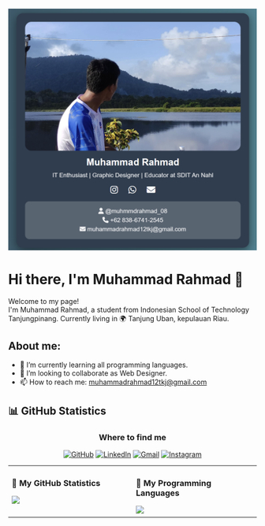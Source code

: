 ![My Banner](https://github.com/muhammadrahmad/muhammadrahmad/raw/main/profile.png)

# Hi there, I'm Muhammad Rahmad 👋

Welcome to my page!  
I'm Muhammad Rahmad, a student from Indonesian School of Technology Tanjungpinang. Currently living in 🌍 Tanjung Uban, kepulauan Riau.  

## About me:
- 🌱 I’m currently learning all programming languages.
- 👥 I’m looking to collaborate as Web Designer.
- 📫 How to reach me: muhammadrahmad12tkj@gmail.com

## 📊 GitHub Statistics  

<div align="center">
  <table>
    <tr>
      <td valign="top" width="50%">
        <h3>🔹 My GitHub Statistics</h3>
        <img src="https://github-readme-stats.vercel.app/api?username=your-github-username&show_icons=true&theme=dark" />
      </td>
      <td valign="top" width="50%">
        <h3>🎨 My Programming Languages</h3>
        <img src="https://github-readme-stats.vercel.app/api/top-langs/?username=your-github-username&layout=compact&theme=dark" />
      </td>
</div>

### Where to find me

[![GitHub](https://img.shields.io/badge/GitHub-000?style=for-the-badge&logo=github&logoColor=white)](https://github.com/muhammadrahmad)
[![LinkedIn](https://img.shields.io/badge/LinkedIn-0A66C2?style=for-the-badge&logo=linkedin&logoColor=white)](https://www.linkedin.com/in/muhammad-rahmad-753a65270)
[![Gmail](https://img.shields.io/badge/Gmail-D14836?style=for-the-badge&logo=gmail&logoColor=white)](mailto:muhammadrahmad12tkj@gmail.com)
[![Instagram](https://img.shields.io/badge/Instagram-E4405F?style=for-the-badge&logo=instagram&logoColor=white)](https://www.instagram.com/muhmmdrahmad_08)

